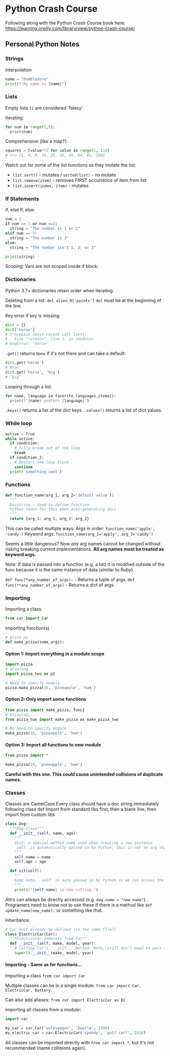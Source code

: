 # Python Crash Course

Following along with the Python Crash Course book here: https://learning.oreilly.com/library/view/python-crash-course/

## Personal Python Notes

### Strings

Interpolation
```python
name = "Dumbledore"
print(f"My name is {name}")
```

### Lists

Empty lists `[]` are considered 'falesy'

Iterating:
```python
for num in range(1,5):
  print(num)
```

Comprehension (like a map?):
```python
squares = [value**2 for value in range(1, 11)]
# >>> [1, 4, 9, 16, 25, 36, 49, 64, 81, 100]
```

Watch out for some of the list functions as they mutate the list:
- `list.sort()` - mutates / `sorted(list)` - no mutate
- `list.remove(item)` - removes FIRST occurrence of item from list
- `list.insert(index, item)` - mutates

### If Statements

if, else if, else:
```python
num = 1
if num == 1 or num ==2:
  string = "The number is 1 or 2"
elif num == 3:
  string = "The number is 3"
else:
  string = "The number isn't 1, 2, or 3"

print(string)
```
Scoping: Vars are not scoped inside if block:

### Dictionaries

Python 3.7+ dictionaries retain order when iterating.

Deleting from a list: `del alien_0['points']`
`del` must be at the beginning of the line.

Key error if key is missing:
```python
dict = {}
dict['horse']
# Traceback (most recent call last):
#   File "<stdin>", line 1, in <module>
# KeyError: 'horse'
```
`.get()` returns `None` if it's not there and can take a default:
```python
dict.get('horse')
# None
dict.get('horse', 'big')
# 'big'
```

Looping through a list:
```python
for name, language in favorite_languages.items():
  print(f"{name} prefers {language}")
```

`.keys()` returns a list of the dict keys.
`.values()` returns a list of dict values.

### While loop

```python
active = True
while active:
  if condition:
    # Fully break out of the loop
    break
  if condition_2:
    # Restart the loop block
    continue
  print('something cool')
```

### Functions

```python
def function_name(arg_1, arg_2='default value'):
  """
  Docstring - Used to define function
  Python looks for this when auto-generating docs
  """
  return {arg_1: arg_1, arg_2: arg_2}
```

This can be called multiple ways:
Args in order: `function_name('apple', 'candy')`
Keyword args: `function_name(arg_1='apply', arg_2='candy')`

Seems a little dangerous? Now _any_ arg names cannot be changed without risking breaking current implementations. **All arg names must be treated as keyword args.**

Note: If data is passed into a function (e.g. a list) it is modified outside of the func because it is the same instance of data (similar to Ruby).

`def func(*any_number_of_args):` - Returns a tuple of args.
`def func(**any_number_of_args)` - Returns a dict of args

### Importing

Importing a class:
```python
from car import Car
```

Importing function(s)

```python
# pizza.py
def make_pizza(some_args):

```

#### Option 1: Import everything in a module scope

```python
import pizza
# aliasing
import pizza_two as p2

# Need to specify module
pizza.make_pizza(16, 'pineapple', 'ham')
```

#### Option 2: Only import some functions

```python
from pizza import make_pizza, func2
# Aliasing...
from pizza_two import make_pizza as make_pizza_two

# No need to specify module
make_pizza(16, 'pineapple', 'ham')
```

#### Option 3: Import all functions to new module

```python
from pizza import *

make_pizza(16, 'pineapple', 'ham')
```

**Careful with this one. This could cause unintended collisions of duplicate names.**

### Classes

Classes are CamelCase
Every class should have a doc string immediately following class def
Import from standard libs first, then a blank line, then import from custom libs

```python
class Dog:
  """Dog class"""
  def __init__(self, name, age):
    """
    Init, a special method name used when creating a new instance
    `self` is automatically passed in by Python, this is not an arg that we need to pass
    """
    self.name = name
    self.age = age

  def sit(self):
    """
    Same note, `self` is auto passed in by Python so we can access the instance
    """
    print(f"{self.name} is now sitting.")
```

Attrs can always be directly accessed (e.g. `dog.name = "new name"`). Programers need to know not to use these if there is a method like `def update_name(new_name):` or something like that. 

Inheritance:
```python
# Car must already be defined (in the same file?)
class ElectricCar(Car):
  """ElectricCar inherits from Car"""
  def __init__(self, make, model, year):
    # Calling Car's `__init__` method. Note, still don't need to pass in `self`
    super().__init__(make, model, year)
```

#### Importing - Same as for functions...

Importing a class `from car import Car`

Multiple classes can be in a single module: `from car import Car, ElectricCar, Battery`

Can also add aliases: `from car import ElectricCar as EC`

Importing all classes from a module:
```python
import car

my_car = car.Car('volkswagen', 'beetle', 1999)
my_electric_car = car.ElectricCar('speedy', 'golf cart', 2010)
```

All classes can be imported directly with `from car import *`, but it's not recommended (name collisions again).
